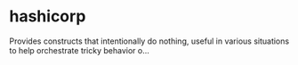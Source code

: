 # hashicorp
Provides constructs that intentionally do nothing, useful in various situations to help orchestrate tricky behavior o…
